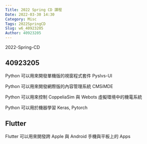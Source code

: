 ```yaml
---
Title: 2022 Spring CD 課程
Date: 2022-03-30 14:30
Category: Misc
Tags: 2022SpringCD
Slug: w6_40923205
Author: 40923205
---
```


2022-Spring-CD

<!-- PELICAN_END_SUMMARY -->

40923205
----
Python 可以用來開發單機版的視窗程式套件 Pyslvs-UI

Python 可以用來開發網際版的內容管理系統 CMSiMDE

Python 可以用來控制 CoppeliaSim 與 Webots 虛擬環境中的機電系統

Python 可以用於機器學習 Keras, Pytorch


Flutter
----

Flutter 可以用來開發跨 Apple 與 Android 手機與平板上的 Apps

